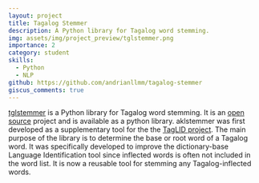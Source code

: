 ```yaml
---
layout: project
title: Tagalog Stemmer
description: A Python library for Tagalog word stemming.
img: assets/img/project_preview/tglstemmer.png
importance: 2
category: student
skills:
  - Python
  - NLP
github: https://github.com/andrianllmm/tagalog-stemmer
giscus_comments: true
---
```


[tglstemmer](https://github.com/andrianllmm/tagalog-stemmer) is a Python library for Tagalog word stemming. It is an [open source](https://github.com/andrianllmm/tagalog-stemmer) project and is available as a python library. aklstemmer was first developed as a supplementary tool for the the [TagLID project](/projects/taglid). The main purpose of the library is to determine the base or root word of a Tagalog word. It was specifically developed to improve the dictionary-base Language Identification tool since inflected words is often not included in the word list. It is now a reusable tool for stemming any Tagalog-inflected words.

